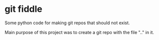 # git fiddle

Some python code for making git repos that should not exist.

Main purpose of this project was to create a git repo with the file ".." in it.
